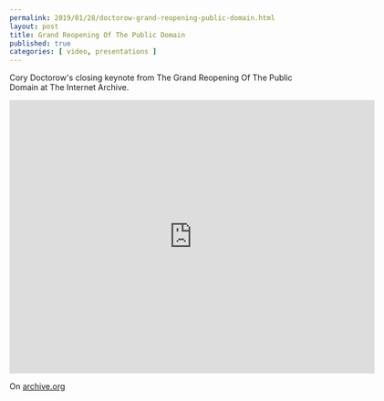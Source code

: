 ```yaml
---
permalink: 2019/01/28/doctorow-grand-reopening-public-domain.html
layout: post
title: Grand Reopening Of The Public Domain
published: true 
categories: [ video, presentations ]
---
```


Cory Doctorow's closing keynote from The Grand Reopening Of The Public Domain at 
The Internet Archive.

<iframe src="https://archive.org/embed/ClosingKeynoteForGrandReopeningOfThePublicDomainCoryDoctorowAtInternetArchive_201901" width="640" height="480" frameborder="0" webkitallowfullscreen="true" mozallowfullscreen="true" allowfullscreen></iframe>

On <a href="https://archive.org/details/ClosingKeynoteForGrandReopeningOfThePublicDomainCoryDoctorowAtInternetArchive_201901">archive.org</a>



